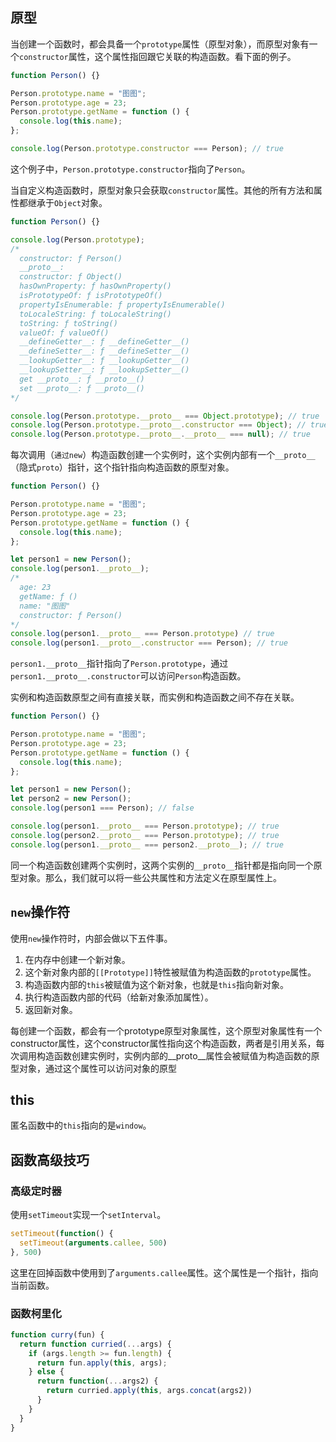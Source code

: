 ## 原型

当创建一个函数时，都会具备一个`prototype`属性（原型对象），而原型对象有一个`constructor`属性，这个属性指回跟它关联的构造函数。看下面的例子。

```js
function Person() {}

Person.prototype.name = "图图";
Person.prototype.age = 23;
Person.prototype.getName = function () {
  console.log(this.name);
};

console.log(Person.prototype.constructor === Person); // true
```

这个例子中，`Person.prototype.constructor`指向了`Person`。

当自定义构造函数时，原型对象只会获取`constructor`属性。其他的所有方法和属性都继承于`Object`对象。

```js
function Person() {}

console.log(Person.prototype);
/*
  constructor: ƒ Person()
  __proto__:
  constructor: ƒ Object()
  hasOwnProperty: ƒ hasOwnProperty()
  isPrototypeOf: ƒ isPrototypeOf()
  propertyIsEnumerable: ƒ propertyIsEnumerable()
  toLocaleString: ƒ toLocaleString()
  toString: ƒ toString()
  valueOf: ƒ valueOf()
  __defineGetter__: ƒ __defineGetter__()
  __defineSetter__: ƒ __defineSetter__()
  __lookupGetter__: ƒ __lookupGetter__()
  __lookupSetter__: ƒ __lookupSetter__()
  get __proto__: ƒ __proto__()
  set __proto__: ƒ __proto__()
*/

console.log(Person.prototype.__proto__ === Object.prototype); // true
console.log(Person.prototype.__proto__.constructor === Object); // true
console.log(Person.prototype.__proto__.__proto__ === null); // true
```

每次调用（`通过new`）构造函数创建一个实例时，这个实例内部有一个`__proto__`（隐式`proto`）指针，这个指针指向构造函数的原型对象。

```js
function Person() {}

Person.prototype.name = "图图";
Person.prototype.age = 23;
Person.prototype.getName = function () {
  console.log(this.name);
};

let person1 = new Person();
console.log(person1.__proto__);
/*
  age: 23
  getName: ƒ ()
  name: "图图"
  constructor: ƒ Person() 
*/
console.log(person1.__proto__ === Person.prototype) // true
console.log(person1.__proto__.constructor === Person); // true
```

`person1.__proto__`指针指向了`Person.prototype`，通过`person1.__proto__.constructor`可以访问`Person`构造函数。

实例和构造函数原型之间有直接关联，而实例和构造函数之间不存在关联。

```js
function Person() {}

Person.prototype.name = "图图";
Person.prototype.age = 23;
Person.prototype.getName = function () {
  console.log(this.name);
};

let person1 = new Person();
let person2 = new Person();
console.log(person1 === Person); // false

console.log(person1.__proto__ === Person.prototype); // true
console.log(person2.__proto__ === Person.prototype); // true
console.log(person1.__proto__ === person2.__proto__); // true
```

同一个构造函数创建两个实例时，这两个实例的`__proto__`指针都是指向同一个原型对象。那么，我们就可以将一些公共属性和方法定义在原型属性上。

## `new`操作符

使用`new`操作符时，内部会做以下五件事。

1. 在内存中创建一个新对象。
2. 这个新对象内部的`[[Prototype]]`特性被赋值为构造函数的`prototype`属性。
3. 构造函数内部的`this`被赋值为这个新对象，也就是`this`指向新对象。
4. 执行构造函数内部的代码（给新对象添加属性）。
5. 返回新对象。

每创建一个函数，都会有一个prototype原型对象属性，这个原型对象属性有一个constructor属性，这个constructor属性指向这个构造函数，两者是引用关系，每次调用构造函数创建实例时，实例内部的__proto__属性会被赋值为构造函数的原型对象，通过这个属性可以访问对象的原型

## this

匿名函数中的`this`指向的是`window`。

## 函数高级技巧

### 高级定时器

使用`setTimeout`实现一个`setInterval`。

```js
setTimeout(function() {
  setTimeout(arguments.callee, 500)
}, 500)
```

这里在回掉函数中使用到了`arguments.callee`属性。这个属性是一个指针，指向当前函数。

### 函数柯里化

```js
function curry(fun) {
  return function curried(...args) {
    if (args.length >= fun.length) {
      return fun.apply(this, args);
    } else {
      return function(...args2) {
        return curried.apply(this, args.concat(args2))
      }
    }
  }
}
```
